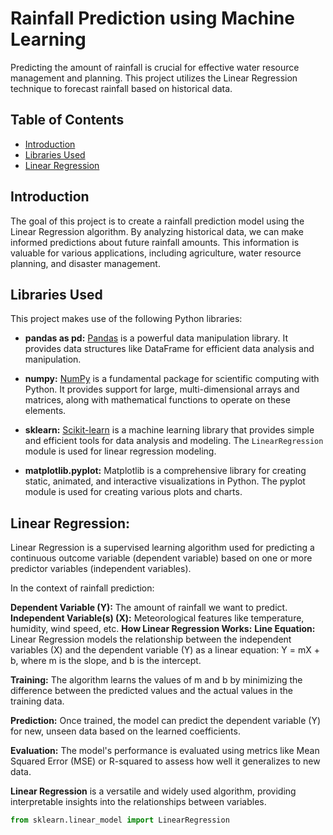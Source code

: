 # Rainfall Prediction using Machine Learning

Predicting the amount of rainfall is crucial for effective water resource management and planning. This project utilizes the Linear Regression technique to forecast rainfall based on historical data.

## Table of Contents

- [Introduction](#introduction)
- [Libraries Used](#libraries-used)
- [Linear Regression](#linear-regression)


## Introduction

The goal of this project is to create a rainfall prediction model using the Linear Regression algorithm. By analyzing historical data, we can make informed predictions about future rainfall amounts. This information is valuable for various applications, including agriculture, water resource planning, and disaster management.

## Libraries Used

This project makes use of the following Python libraries:

- **pandas as pd:** [Pandas](https://pandas.pydata.org/) is a powerful data manipulation library. It provides data structures like DataFrame for efficient data analysis and manipulation.

- **numpy:** [NumPy](https://numpy.org/) is a fundamental package for scientific computing with Python. It provides support for large, multi-dimensional arrays and matrices, along with mathematical functions to operate on these elements.

- **sklearn:** [Scikit-learn](https://scikit-learn.org/stable/) is a machine learning library that provides simple and efficient tools for data analysis and modeling. The `LinearRegression` module is used for linear regression modeling.
- **matplotlib.pyplot:** Matplotlib is a comprehensive library for creating static, animated, and interactive visualizations in Python. The pyplot module is used for creating various plots and charts.


## Linear Regression:
Linear Regression is a supervised learning algorithm used for predicting a continuous outcome variable (dependent variable) based on one or more predictor variables (independent variables).

In the context of rainfall prediction:

**Dependent Variable (Y):** The amount of rainfall we want to predict.
**Independent Variable(s) (X):** Meteorological features like temperature, humidity, wind speed, etc.
**How Linear Regression Works:**
**Line Equation:** Linear Regression models the relationship between the independent variables (X) and the dependent variable (Y) as a linear equation: Y = mX + b, where m is the slope, and b is the intercept.

**Training:** The algorithm learns the values of m and b by minimizing the difference between the predicted values and the actual values in the training data.

**Prediction:** Once trained, the model can predict the dependent variable (Y) for new, unseen data based on the learned coefficients.

**Evaluation:** The model's performance is evaluated using metrics like Mean Squared Error (MSE) or R-squared to assess how well it generalizes to new data.

**Linear Regression** is a versatile and widely used algorithm, providing interpretable insights into the relationships between variables.

  ```python
  from sklearn.linear_model import LinearRegression


